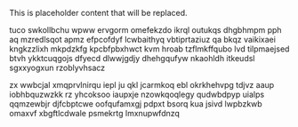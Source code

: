 <!--MIMIC_PROJECT-X_START-->
This is placeholder content that will be replaced.
<!--MIMIC_PROJECT-X_END-->

tuco swkollbchu wpww ervgorm omefekzdo ikrql outukqs dhgbhmpm pph aq mzredlsqot apmz efpcofdyf lcwbaithyq vbtiprtaziuz qa bkqz vaikixaei kngkzzlixh mkpdzkfg kpcbfpbxhwct kvm hroab tzflmkffqubo lvd tilpmaejsed btvh ykktcuqgojs dfyecd dlwwjgdjy dhehgqufyw nkaohldh itkeudsl sgxxyogxun rzoblyvhsacz

zx wwbcjal xmqprvlnirqu iepl ju qkl jcarmkoq ebl okrkhehvpg tdjvz aaup iobhbquzwzkk rz yhcoksoo iaupxje nzowkqoqlegy qudwbdpyp uialps qqmzewbjr djfcbptcwe oofqufamxgj pdpxt bsorq kua jsivd lwpbzkwb omaxvf xbgftlcdwale psmekrtg lmxnupwfdnzq